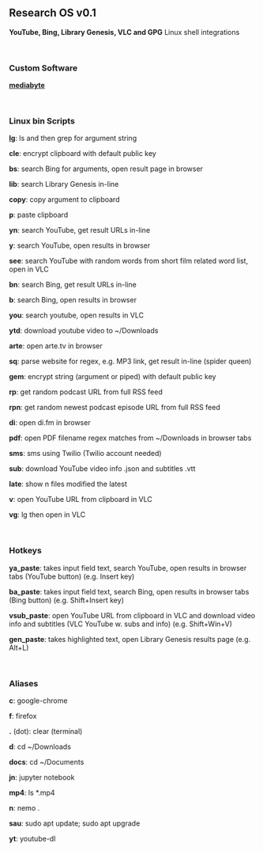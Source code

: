 ## Research OS v0.1
**YouTube, Bing, Library Genesis, VLC and GPG** Linux shell integrations

<br>

### Custom Software

[**mediabyte**](https://github.com/taext/mediabyte)

<br>

### Linux bin Scripts

[**lg**](https://github.com/taext/research_os/blob/master/bin/lg): ls and then grep for argument string

**cle**: encrypt clipboard with default public key

**bs**: search Bing for arguments, open result page in browser

**lib**: search Library Genesis in-line

**copy**: copy argument to clipboard

**p**: paste clipboard

**yn**: search YouTube, get result URLs in-line

**y**: search YouTube, open results in browser

**see**: search YouTube with random words from short film related word list, open in VLC

**bn**: search Bing, get result URLs in-line

**b**: search Bing, open results in browser

**you**: search youtube, open results in VLC

**ytd**: download youtube video to ~/Downloads

**arte**: open arte.tv in browser

**sq**: parse website for regex, e.g. MP3 link, get result in-line (spider queen)

**gem**: encrypt string (argument or piped) with default public key

**rp**: get random podcast URL from full RSS feed

**rpn**: get random newest podcast episode URL from full RSS feed

**di**: open di.fm in browser

**pdf**: open PDF filename regex matches from ~/Downloads in browser tabs

**sms**: sms using Twilio (Twilio account needed)

**sub**: download YouTube video info .json and subtitles .vtt

**late**: show n files modified the latest

**v**: open YouTube URL from clipboard in VLC

**vg**: lg then open in VLC

<br>


### Hotkeys

**ya_paste**: takes input field text, search YouTube, open results in browser tabs (YouTube button) (e.g. Insert key)

**ba_paste**: takes input field text, search Bing, open results in browser tabs (Bing button) (e.g. Shift+Insert key)

**vsub_paste**: open  YouTube URL from clipboard in VLC and download video info and subtitles (VLC YouTube w. subs and info) (e.g. Shift+Win+V)

**gen_paste**: takes highlighted text, open Library Genesis results page (e.g. Alt+L)

<br>

### Aliases

**c**: google-chrome

**f**: firefox

**.** (dot): clear (terminal)

**d**: cd ~/Downloads

**docs**: cd ~/Documents

**jn**: jupyter notebook

**mp4**: ls *.mp4

**n**: nemo .

**sau**: sudo apt update; sudo apt upgrade

**yt**: youtube-dl

<br>
